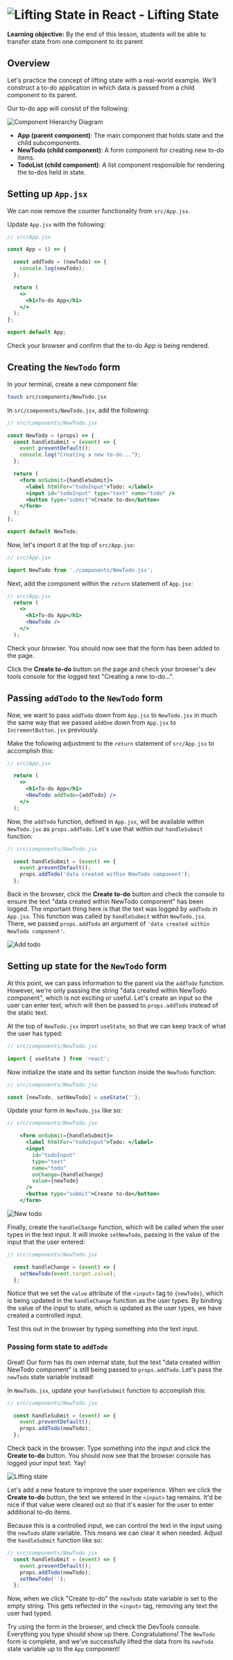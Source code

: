 # ![Lifting State in React - Lifting State](./assets/hero.png)

**Learning objective:** By the end of this lesson, students will be able to transfer state from one component to its parent

## Overview

Let's practice the concept of lifting state with a real-world example. We'll construct a to-do application in which data is passed from a child component to its parent.

Our to-do app will consist of the following:

![Component Hierarchy Diagram](./assets/crd.png)

- **App (parent component)**: The main component that holds state and the child subcomponents.
- **NewTodo (child component)**: A form component for creating new to-do items.
- **TodoList (child component)**: A list component responsible for rendering the to-dos held in state.

## Setting up `App.jsx`

We can now remove the counter functionality from `src/App.jsx`.

Update `App.jsx` with the following:

```jsx
// src/App.jsx

const App = () => {

  const addTodo = (newTodo) => {
    console.log(newTodo);
  };

  return (
    <>
      <h1>To-do App</h1>
    </>
  );
};

export default App;
```

Check your browser and confirm that the to-do App is being rendered.

## Creating the `NewTodo` form

In your terminal, create a new component file:

```bash
touch src/components/NewTodo.jsx
```

In `src/components/NewTodo.jsx`, add the following:

```jsx
// src/components/NewTodo.jsx

const NewTodo = (props) => {
  const handleSubmit = (event) => {
    event.preventDefault();
    console.log("Creating a new to-do...");
  };

  return (
    <form onSubmit={handleSubmit}>
      <label htmlFor="todoInput">Todo: </label>
      <input id="todoInput" type="text" name="todo" />
      <button type="submit">Create to-do</button>
    </form>
  );
};

export default NewTodo;
```

Now, let's import it at the top of `src/App.jsx`:

```js
// src/App.jsx

import NewTodo from './components/NewTodo.jsx';
```

Next, add the component within the `return` statement of `App.jsx`:

```jsx
// src/App.jsx
  return (
    <>
      <h1>To-do App</h1>
      <NewTodo />
    </>
  );
```

Check your browser. You should now see that the form has been added to the page.

Click the **Create to-do** button on the page and check your browser's dev tools console for the logged text "Creating a new to-do...".

## Passing `addTodo` to the `NewTodo` form

Now, we want to pass `addTodo` down from `App.jsx` to `NewTodo.jsx` in much the same way that we passed `addOne` down from `App.jsx` to `IncrementButton.jsx` previously.

Make the following adjustment to the `return` statement of `src/App.jsx` to accomplish this:

```jsx
// src/App.jsx

  return (
    <>
      <h1>To-do App</h1>
      <NewTodo addTodo={addTodo} />
    </>
  );
```

Now, the `addTodo` function, defined in `App.jsx`, will be available within `NewTodo.jsx` as `props.addTodo`. Let's use that within our `handleSubmit` function:

```jsx
// src/components/NewTodo.jsx

  const handleSubmit = (event) => {
    event.preventDefault();
    props.addTodo('data created within NewTodo component');
  };
```

Back in the browser, click the **Create to-do** button and check the console to ensure the text "data created within NewTodo component" has been logged. The important thing here is that the text was logged by `addTodo` in `App.jsx`. This function was called by `handleSubmit` within `NewTodo.jsx`. There, we passed `props.addTodo` an argument of `'data created within NewTodo component'`.

![Add todo](./assets/add-todo.png)

## Setting up state for the `NewTodo` form

At this point, we can pass information to the parent via the `addTodo` function. However, we're only passing the string "data created within NewTodo component", which is not exciting or useful. Let's create an input so the user can enter text, which will then be passed to `props.addTodo` instead of the static text.

At the top of `NewTodo.jsx` import `useState`, so that we can keep track of what the user has typed:

```js
// src/components/NewTodo.jsx

import { useState } from 'react';
```

Now initialize the state and its setter function inside the `NewTodo` function:

```js
// src/components/NewTodo.jsx

const [newTodo, setNewTodo] = useState('');
```

Update your form in `NewTodo.jsx` like so:

```jsx
// src/components/NewTodo.jsx

    <form onSubmit={handleSubmit}>
      <label htmlFor="todoInput">Todo: </label>
      <input 
        id="todoInput"
        type="text"
        name="todo"
        onChange={handleChange}
        value={newTodo}
      />
      <button type="submit">Create to-do</button>
    </form>
```

![New todo](./assets/new-todo.png)

Finally, create the `handleChange` function, which will be called when the user types in the text input. It will invoke `setNewTodo`, passing in the value of the input that the user entered:

```jsx
// src/components/NewTodo.jsx

  const handleChange = (event) => {
    setNewTodo(event.target.value);
  };
```

Notice that we set the `value` attribute of the `<input>` tag to `{newTodo}`, which is being updated in the `handleChange` function as the user types. By binding the value of the input to state, which is updated as the user types, we have created a controlled input.

Test this out in the browser by typing something into the text input.

### Passing form state to `addTodo`

Great! Our form has its own internal state, but the text "data created within NewTodo component" is still being passed to `props.addTodo`. Let's pass the `newTodo` state variable instead!

In `NewTodo.jsx`, update your `handleSubmit` function to accomplish this:

```jsx
// src/components/NewTodo.jsx

  const handleSubmit = (event) => {
    event.preventDefault();
    props.addTodo(newTodo);
  };
```

Check back in the browser. Type something into the input and click the **Create to-do** button. You should now see that the browser console has logged your input text. Yay!

![Lifting state](./assets/lifting.png)

Let's add a new feature to improve the user experience. When we click the **Create to-do** button, the text we entered in the `<input>` tag remains. It'd be nice if that value were cleared out so that it's easier for the user to enter additional to-do items.

Because this is a controlled input, we can control the text in the input using the `newTodo` state variable. This means we can clear it when needed. Adjust the `handleSubmit` function like so:

```jsx
// src/components/NewTodo.jsx
  const handleSubmit = (event) => {
    event.preventDefault();
    props.addTodo(newTodo);
    setNewTodo('');
  };
```

Now, when we click "Create to-do" the `newTodo` state variable is set to the empty string. This gets reflected in the `<input>` tag, removing any text the user had typed.

Try using the form in the browser, and check the DevTools console. Everything you type should show up there. Congratulations! The `NewTodo` form is complete, and we've successfully lifted the data from its `newTodo` state variable up to the `App` component!
